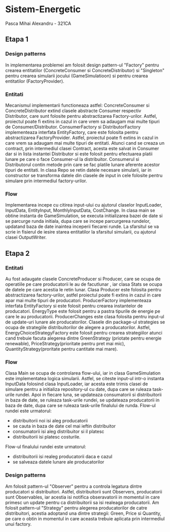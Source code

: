 # Sistem-Energetic

Pasca Mihai Alexandru - 321CA

## Etapa 1

### Design patterns

In implementarea problemei am folosit design pattern-ul "Factory" pentru crearea
entitatilor (ConcreteConsumer si ConcreteDistributor) si "Singleton" pentru
crearea simularii jocului (GameSimulatioon) si pentru crearea entitatilor 
(FactoryProvider). 

### Entitati

Mecanismul implementarii functioneaza astfel: ConcreteConsumer
si ConcreteDistributor extind clasele abstracte Consumer respectiv Distributor,
care sunt folosite pentru abstractizarea Factory-urilor. Astfel, proiectul poate
fi extins in cazul in care vrem sa adaugam mai multe tipuri de Consumer/Distributor.
ConsumerFactory si DistributorFactory implementeaza interfata EntityFactory, care
este folosita pentru abstractizarea FactoryProvider. Astfel, proiectul poate fi 
extins in cazul in care vrem sa adaugam mai multe tipuri de entitati. Atunci cand
se creaza un contract, prin intermediul clasei Contract, acesta este salvat in
Consumer dar si in lista instantei Distributor si este folosit pentru efectuarea
platii lunare pe care o face Consumer-ul la distribuitor. Consumerul si Distributorul 
contin metode prin care se fac platile lunare aferente acestor tipuri de entitati.
In clasa Repo se retin datele necesare simularii, iar in constructor se transforma
datele din clasele de input in cele folosite pentru simulare prin intermediul
factory-urilor.

### Flow
Implementarea incepe cu citirea input-ului cu ajutorul claselor InputLoader,
InputData, EntityInput, MonthlyInputData, CostChange. In clasa main se obtine
instanta de GameSimulation, se executa initializarea bazei de date si se 
parcurge runda initiala, dupa care se incepe parcurgerea rundelor, updatand
baza de date inaintea inceperii fiecarei runde. La sfarsitul se va scrie in 
fisierul de iesire starea entitatilor la sfarsitul simularii, cu ajutorul
clasei OutputWriter.

## Etapa 2

### Entitati
Au fost adaugate clasele ConcreteProducer si Producer, care se ocupa de operatiile
pe care producatorii le au de facutlunar , iar clasa Stats se ocupa de datele 
pe care acestia le retin lunar. Clasa Producer este folosita pentru abstractizarea 
factory-urilor, astfel proiectul poate fi extins in cazul in care apar mai multe
tipuri de producatori. ProducerFactory implementeaza interfata EntityFactory si
este folosit pentru crearea instantelor de producatori. EnergyType este folosit
pentru a pastra tipurile de energie pe care le au producatorii. ProducerChanges
este clasa folosita pentru input-ul de update-uri lunare ale producatorilor.
Clasele din package-ul strategies se ocupa de strategiile distribuitorilor de 
alegere a producatorilor. Astfel, EnergyChoiceStrategyFactory este folosit pentru
crearea strategiilor atunci cand trebuie facuta alegerea dintre GreenStrategy
(priotate pentru energie renewable), PriceStrategy(prioritate pentru pret mai mic),
QuantityStrategy(proritate pentru cantitate mai mare).

### Flow
Clasa Main se ocupa de controlarea flow-ului, iar in clasa GameSimulation este 
implementatea logica simularii. Astfel, se citeste input-ul intr-o instanta 
InputData folosind clasa InputLoader, iar acesta este trimis clasei de simulare
pentru a initializa repository-ul cu date, dupa care se ruleaza task-urile rundei.
Apoi in fiecare luna, se updateaza consumatorii si distribuitorii in baza
de date, se ruleaza task-urile rundei, se updateaza producatorii in baza de date,
dupa care se ruleaza task-urile finalului de runda. Flow-ul rundei este urmatorul:
* distribuitorii noi isi aleg producatorii
* se cauta in baza de date cel mai ieftin distribuitor
* consumatorii isi aleg distribuitor si il platesc
* distribuitorii isi platesc costurile. 
  

Flow-ul finalului rundei este urmatorul:
* distribuitorii isi realeg producatorii daca e cazul
* se salveaza datele lunare ale producatorilor

### Design patterns

Am folosit pattern-ul "Observer" pentru a controla legatura dintre producatori si
distribuitori. Astfel, distribuitorii sunt Observers, producatorii sunt
Observables, iar acestia isi notifica obseravatorii in momentul in care primesc
un update pentru ca distribuitorii sa isi realeaga producatorii.
Am folosit pattern-ul "Strategy" pentru alegerea producatorilor de catre 
distribuitori, acestia adoptand una dintre strategii: Green, Price si Quantity,
pe care o obtin in momentul in care aceasta trebuie aplicata prin intermediul
unui factory.
